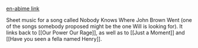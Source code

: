 [en-abime link](https://www.en-abime.com/nobody-knows-where-john-brown-went)

Sheet music for a song called Nobody Knows Where John Brown Went (one of the songs somebody proposed might be the one Will is looking for). It links back to [[Our Power Our Rage]], as well as to [[Just a Moment]] and [[Have you seen a fella named Henry]].
